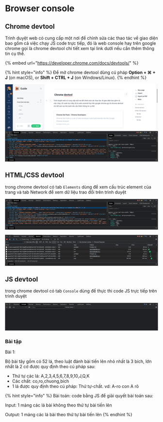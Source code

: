 # Browser console

##  Chrome devtool

Trình duyệt web có cung cấp một nơi để chỉnh sửa các thao tác về giao diện bao gồm cả việc chạy JS code trực tiếp, đó là web console hay trên google chrome gọi là chrome devtool chi tiết xem tại link dưới nếu cần thêm thông tin cụ thể.

{% embed url="https://developer.chrome.com/docs/devtools/" %}

{% hint style="info" %}
Để mở chrome devtool dùng cú pháp **Option + ⌘ + J** \(on macOS\), or **Shift + CTRL + J** \(on Windows/Linux\).
{% endhint %}

![chrome devtool](../.gitbook/assets/image%20%2819%29.png)



## HTML/CSS devtool

trong chrome devtool có tab `Elements` dùng để xem cấu trúc element của trang và tab Network để xem dữ liệu trao đổi trên trình duyệt

![](../.gitbook/assets/image%20%2822%29.png)

![](../.gitbook/assets/image%20%2826%29.png)

## JS devtool 

trong chrome devtool có tab `Console` dùng để thực thi code JS trực tiếp trên trình duyệt

![](../.gitbook/assets/image%20%2818%29.png)

### Bài tập

Bài 1: 

Bộ bài tây gồm có 52 lá, theo luật đánh bài tiến lên nhỏ nhất là 3 bích, lớn nhất là 2 cơ được quy định theo cú pháp sau:

* Thứ tự các lá: A,2,3,4,5,6,7,8,9,10,J,Q,K
* Các chất: co,ro,chuong,bich
* 1 lá được quy định theo cú pháp: Thứ tự-chất. vd: A-ro con A rô

{% hint style="info" %}
Bài toán: code bằng JS để giải quyết bài toán sau:

Input: 1 mảng các lá bài không theo thứ tự bài tiến lên

Output: 1 mảng các lá bài theo thứ tự bài tiến lên
{% endhint %}



